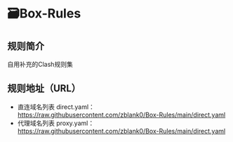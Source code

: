 # 🗃️Box-Rules
## 规则简介
自用补充的Clash规则集
## 规则地址（URL）
- 直连域名列表 direct.yaml：https://raw.githubusercontent.com/zblank0/Box-Rules/main/direct.yaml
- 代理域名列表 proxy.yaml：https://raw.githubusercontent.com/zblank0/Box-Rules/main/direct.yaml